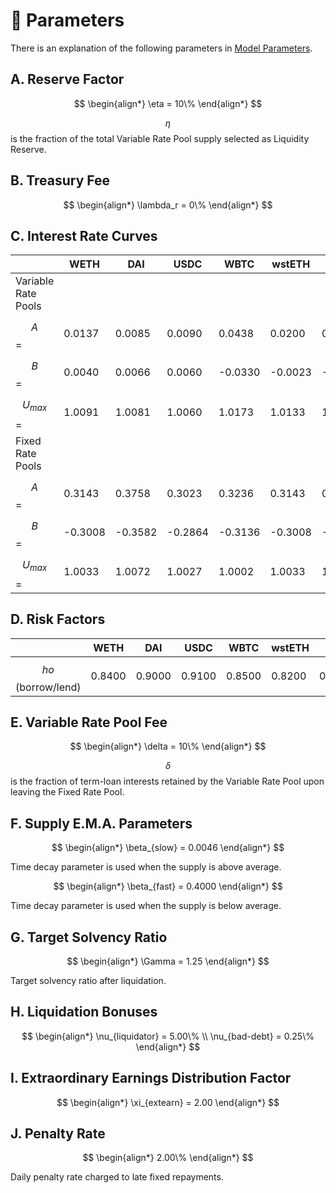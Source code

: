 # 🔢 Parameters

There is an explanation of the following parameters in [Model Parameters](../getting-started/math-paper.md#model-parameters).

## A. Reserve Factor

$$
\begin{align*} \eta = 10\% \end{align*}
$$

$$\eta$$ is the fraction of the total Variable Rate Pool supply selected as Liquidity Reserve.

## B. Treasury Fee

$$
\begin{align*} \lambda_r = 0\% \end{align*}
$$

## C. Interest Rate Curves

|                     | WETH    | DAI     | USDC    | WBTC    | wstETH  | OP      |
| ------------------- | ------- | ------- | ------- | ------- | ------- | ------- |
| Variable Rate Pools |         |         |         |         |         |         |
| $$A$$ =             | 0.0137  | 0.0085  | 0.0090  | 0.0438  | 0.0200  | 0.0200  |
| $$B$$ =             | 0.0040  | 0.0066  | 0.0060  | -0.0330 | -0.0023 | -0.0023 |
| $$U_{max}$$=        | 1.0091  | 1.0081  | 1.0060  | 1.0173  | 1.0133  | 1.0133  |
| Fixed Rate Pools    |         |         |         |         |         |         |
| $$A$$=              | 0.3143  | 0.3758  | 0.3023  | 0.3236  | 0.3143  | 0.3143  |
| $$B$$=              | -0.3008 | -0.3582 | -0.2864 | -0.3136 | -0.3008 | -0.3008 |
| $$U_{max}$$=        | 1.0033  | 1.0072  | 1.0027  | 1.0002  | 1.0033  | 1.0033  |

## D. Risk Factors

|                     | WETH   | DAI    | USDC   | WBTC   | wstETH | OP     |
| ------------------- | ------ | ------ | ------ | ------ | ------ | ------ |
| $$ho$$(borrow/lend) | 0.8400 | 0.9000 | 0.9100 | 0.8500 | 0.8200 | 0.3500 |

## E. Variable Rate Pool Fee

$$
\begin{align*} \delta = 10\% \end{align*}
$$

$$\delta$$ is the fraction of term-loan interests retained by the Variable Rate Pool upon leaving the Fixed Rate Pool.

## F. Supply E.M.A. Parameters

$$
\begin{align*} \beta_{slow} = 0.0046 \end{align*}
$$

Time decay parameter is used when the supply is above average.

$$
\begin{align*} \beta_{fast} = 0.4000 \end{align*}
$$

Time decay parameter is used when the supply is below average.

## G. Target Solvency Ratio

$$
\begin{align*} \Gamma = 1.25 \end{align*}
$$

Target solvency ratio after liquidation.

## H. Liquidation Bonuses

$$
\begin{align*} \nu_{liquidator} = 5.00\% \\ \nu_{bad-debt} = 0.25\% \end{align*}
$$

## I. Extraordinary Earnings Distribution Factor

$$
\begin{align*} \xi_{extearn} = 2.00 \end{align*}
$$

## J. Penalty Rate

$$
\begin{align*} 2.00\% \end{align*}
$$

Daily penalty rate charged to late fixed repayments.
